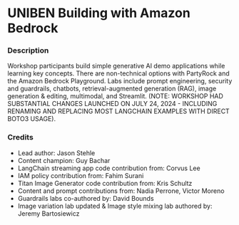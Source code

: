 # UNIBEN Building with Amazon Bedrock

### Description
Workshop participants build simple generative AI demo applications while learning key concepts. There are non-technical options with PartyRock and the Amazon Bedrock Playground. Labs include prompt engineering, security and guardrails, chatbots, retrieval-augmented generation (RAG), image generation & editing, multimodal, and Streamlit. (NOTE: WORKSHOP HAD SUBSTANTIAL CHANGES LAUNCHED ON JULY 24, 2024 - INCLUDING RENAMING AND REPLACING MOST LANGCHAIN EXAMPLES WITH DIRECT BOTO3 USAGE).

### Credits
- Lead author: Jason Stehle
- Content champion: Guy Bachar
- LangChain streaming app code contribution from: Corvus Lee
- IAM policy contribution from: Fahim Surani
- Titan Image Generator code contribution from: Kris Schultz
- Content and prompt contributions from: Nadia Perrone, Victor Moreno
- Guardrails labs co-authored by: David Bounds
- Image variation lab updated & Image style mixing lab authored by: Jeremy Bartosiewicz
